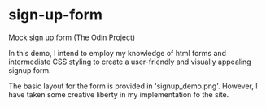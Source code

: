 # sign-up-form
Mock sign up form (The Odin Project)

In this demo, I intend to employ my knowledge of html forms and intermediate CSS
styling to create a user-friendly and visually appealing signup form. 

The basic layout for the form is provided in 'signup_demo.png'. However,
I have taken some creative liberty in my implementation fo the site.
